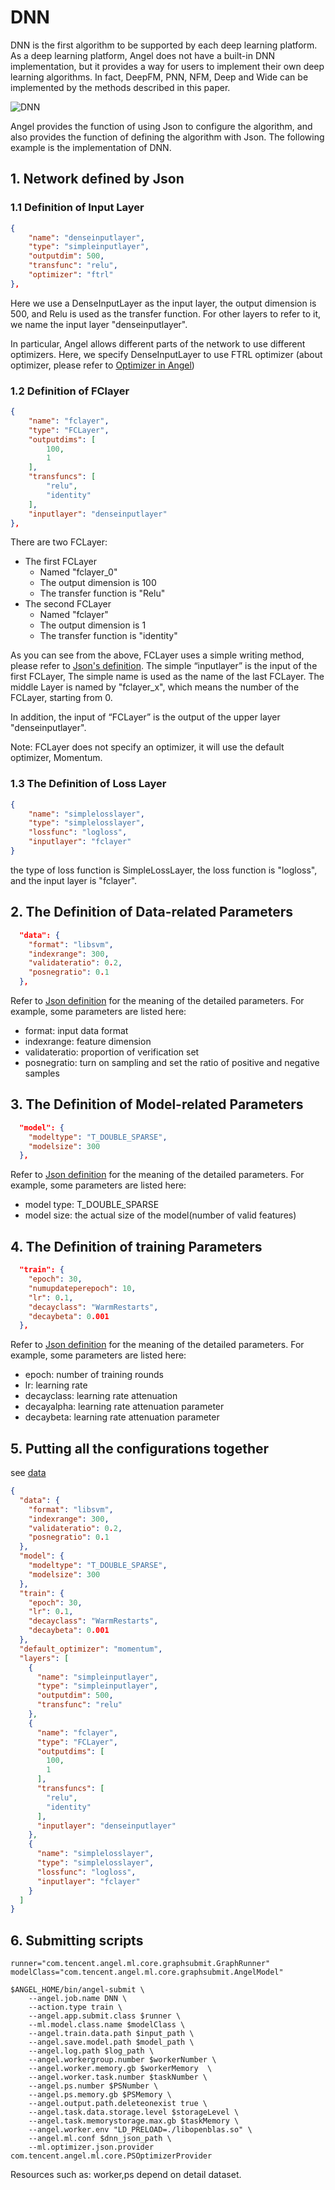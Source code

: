 # DNN

DNN is the first algorithm to be supported by each deep learning platform. As a deep learning platform, Angel does not have a built-in DNN implementation, but it provides a way for users to implement their own deep learning algorithms. In fact, DeepFM, PNN, NFM, Deep and Wide can be implemented by the methods described in this paper.

![DNN](../img/DNN.PNG)

Angel provides the function of using Json to configure the algorithm, and also provides the function of defining the algorithm with Json. The following example is the implementation of DNN.
## 1. Network defined by Json

### 1.1 Definition of Input Layer

```json
{
    "name": "denseinputlayer",
    "type": "simpleinputlayer",
    "outputdim": 500,
    "transfunc": "relu",
    "optimizer": "ftrl"
},
```
Here we use a DenseInputLayer as the input layer, the output dimension is 500, and Relu is used as the transfer function. For other layers to refer to it, we name the input layer "denseinputlayer".

In particular, Angel allows different parts of the network to use different optimizers. Here, we specify DenseInputLayer to use FTRL optimizer (about optimizer, please refer to [Optimizer in Angel](../basic/optimizer_on_angel_en.md)) 

### 1.2 Definition of FClayer
```json
{
    "name": "fclayer",
    "type": "FCLayer",
    "outputdims": [
        100,
        1
    ],
    "transfuncs": [
        "relu",
        "identity"
    ],
    "inputlayer": "denseinputlayer"
},
```

There are two FCLayer:
- The first FCLayer
    - Named "fclayer_0"
    - The output dimension is 100
    - The transfer function is "Relu"
- The second FCLayer
    - Named "fclayer"
    - The output dimension is 1
    - The transfer function is "identity"

As you can see from the above, FCLayer uses a simple writing method, please refer to [Json's definition](../basic/json_conf_en.md). The simple “inputlayer” is the input of the first FCLayer, The simple name is used as the name of the last FCLayer. The middle Layer is named by "fclayer_x", which means the number of the FCLayer, starting from 0.

In addition, the input of “FCLayer” is the output of the upper layer "denseinputlayer".

Note: FCLayer does not specify an optimizer, it will use the default optimizer, Momentum.

### 1.3 The Definition of Loss Layer    

```json
{
    "name": "simplelosslayer",
    "type": "simplelosslayer",
    "lossfunc": "logloss",
    "inputlayer": "fclayer"
}
```

the type of loss function is SimpleLossLayer, the loss function is "logloss", and the input layer is "fclayer".

## 2. The Definition of Data-related Parameters
```json
  "data": {
    "format": "libsvm",
    "indexrange": 300,
    "validateratio": 0.2,
    "posnegratio": 0.1
  },
```

Refer to [Json definition](../basic/json_conf_en.md) for the meaning of the detailed parameters. For example, some parameters are listed here:

- format: input data format
- indexrange: feature dimension
- validateratio: proportion of verification set
- posnegratio: turn on sampling and set the ratio of positive and negative samples

## 3. The Definition of Model-related Parameters
```json
  "model": {
    "modeltype": "T_DOUBLE_SPARSE",
    "modelsize": 300
  },
```
Refer to [Json definition](../basic/json_conf_en.md) for the meaning of the detailed parameters. For example, some parameters are listed here:

- model type: T_DOUBLE_SPARSE
- model size: the actual size of the model(number of valid features)

## 4. The Definition of training Parameters
```json
  "train": {
    "epoch": 30,
    "numupdateperepoch": 10,
    "lr": 0.1,
    "decayclass": "WarmRestarts",
    "decaybeta": 0.001
  },
```

Refer to [Json definition](../basic/json_conf_en.md) for the meaning of the detailed parameters. For example, some parameters are listed here:
- epoch: number of training rounds
- lr: learning rate
- decayclass: learning rate attenuation      
- decayalpha: learning rate attenuation parameter
- decaybeta: learning rate attenuation parameter


## 5. Putting all the configurations together
see [data](https://github.com/Angel-ML/angel/tree/master/data/w6a)

```json
{
  "data": {
    "format": "libsvm",
    "indexrange": 300,
    "validateratio": 0.2,
    "posnegratio": 0.1
  },
  "model": {
    "modeltype": "T_DOUBLE_SPARSE",
    "modelsize": 300
  },
  "train": {
    "epoch": 30,
    "lr": 0.1,
    "decayclass": "WarmRestarts",
    "decaybeta": 0.001
  },
  "default_optimizer": "momentum",
  "layers": [
    {
      "name": "simpleinputlayer",
      "type": "simpleinputlayer",
      "outputdim": 500,
      "transfunc": "relu"
    },
    {
      "name": "fclayer",
      "type": "FCLayer",
      "outputdims": [
        100,
        1
      ],
      "transfuncs": [
        "relu",
        "identity"
      ],
      "inputlayer": "denseinputlayer"
    },
    {
      "name": "simplelosslayer",
      "type": "simplelosslayer",
      "lossfunc": "logloss",
      "inputlayer": "fclayer"
    }
  ]
}

```

## 6. Submitting scripts

```shell
runner="com.tencent.angel.ml.core.graphsubmit.GraphRunner"
modelClass="com.tencent.angel.ml.core.graphsubmit.AngelModel"

$ANGEL_HOME/bin/angel-submit \
    --angel.job.name DNN \
    --action.type train \
    --angel.app.submit.class $runner \
    --ml.model.class.name $modelClass \
    --angel.train.data.path $input_path \
    --angel.save.model.path $model_path \
    --angel.log.path $log_path \
    --angel.workergroup.number $workerNumber \
    --angel.worker.memory.gb $workerMemory  \
    --angel.worker.task.number $taskNumber \
    --angel.ps.number $PSNumber \
    --angel.ps.memory.gb $PSMemory \
    --angel.output.path.deleteonexist true \
    --angel.task.data.storage.level $storageLevel \
    --angel.task.memorystorage.max.gb $taskMemory \
    --angel.worker.env "LD_PRELOAD=./libopenblas.so" \
    --angel.ml.conf $dnn_json_path \
    --ml.optimizer.json.provider com.tencent.angel.ml.core.PSOptimizerProvider
```

Resources such as: worker,ps depend on detail dataset.
